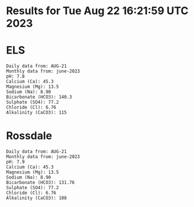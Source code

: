 # Results for Tue Aug 22 16:21:59 UTC 2023
# ELS
```
Daily data from: AUG-21
Monthly data from: june-2023
pH: 7.8
Calcium (Ca): 45.3
Magnesium (Mg): 13.5
Sodium (Na): 8.90
Bicarbonate (HCO3): 140.3
Sulphate (SO4): 77.2
Chloride (Cl): 6.76
Alkalinity (CaCO3): 115
```
# Rossdale
```
Daily data from: AUG-21
Monthly data from: june-2023
pH: 7.9
Calcium (Ca): 45.3
Magnesium (Mg): 13.5
Sodium (Na): 8.90
Bicarbonate (HCO3): 131.76
Sulphate (SO4): 77.2
Chloride (Cl): 6.76
Alkalinity (CaCO3): 108
```

